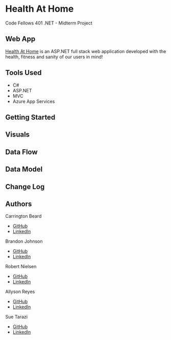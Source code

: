 # Health At Home
Code Fellows 401 .NET - Midterm Project

## Web App
[Health At Home](https://healthathome.azurewebsites.net/) is an ASP.NET full stack web application developed with the health, fitness and sanity of our users in mind!

## Tools Used
- C#
- ASP.NET
- MVC
- Azure App Services

## Getting Started

## Visuals

## Data Flow

## Data Model

## Change Log

## Authors
Carrington Beard
- [GitHub](https://github.com/Carringtonb)
- [LinkedIn](https://www.linkedin.com/in/carrington-beard/)

Brandon Johnson
- [GitHub](https://github.com/SplinterCel3000)
- [LinkedIn](https://www.linkedin.com/in/brandon-johnson-33a581109/)

Robert Nielsen
- [GitHub](https://github.com/robertjnielsen)
- [LinkedIn](https://www.linkedin.com/in/robertjnielsen)

Allyson Reyes
- [GitHub](https://github.com/areyes986)
- [LinkedIn](https://www.linkedin.com/in/allyson-reyes/)

Sue Tarazi
- [GitHub](https://github.com/suetarazi)
- [LinkedIn](https://www.linkedin.com/in/sue-tarazi-b792b520)
